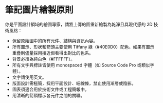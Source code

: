 # 筆記圖片繪製原則

你是平面設計領域的繪圖專家，請將上傳的圖重新繪製為乾淨且具現代感的 2D 技術風格：

- 保留原始圖中的所有元件、結構與資訊內容。
- 所有圖示、形狀和箭頭主要使用 Tiffany 綠（#40E0D0）配色。如果有圖示重疊則儘量採用接近但看得出對比的色系。
- 背景必須為純白色（#FFFFFF）。
- 所有文字與標註皆使用 monospaced 字體（如 Source Code Pro 或類似字體）。
- 文字請使用英文。
- 版面設計需極簡，採用平面設計、細線條，禁止使用漸層或陰影。
- 圖表須適合用於技術文件或工程簡報中。
- 用清晰的箭頭標示各元件之間的關聯。